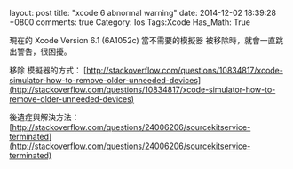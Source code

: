 layout: post
title: "xcode 6 abnormal warning"
date: 2014-12-02 18:39:28 +0800
comments: true
Category: Ios
Tags:Xcode
Has_Math: True

現在的 Xcode Version 6.1 (6A1052c)
當不需要的模擬器 被移除時，就會一直跳出警告，很困擾。

移除 模擬器的方式：
[http://stackoverflow.com/questions/10834817/xcode-simulator-how-to-remove-older-unneeded-devices](http://stackoverflow.com/questions/10834817/xcode-simulator-how-to-remove-older-unneeded-devices)

後遺症與解決方法：
[http://stackoverflow.com/questions/24006206/sourcekitservice-terminated](http://stackoverflow.com/questions/24006206/sourcekitservice-terminated)

#
